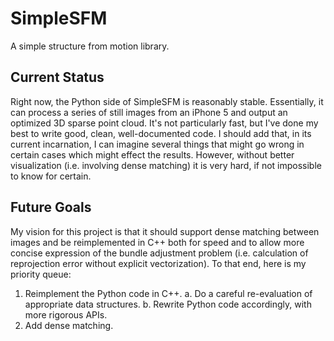 # SimpleSFM
A simple structure from motion library.

## Current Status
Right now, the Python side of SimpleSFM is reasonably stable. Essentially, it can process a series of still images from an iPhone 5 and output an optimized 3D sparse point cloud. It's not particularly fast, but I've done my best to write good, clean, well-documented code. I should add that, in its current incarnation, I can imagine several things that might go wrong in certain cases which might effect the results. However, without better visualization (i.e. involving dense matching) it is very hard, if not impossible to know for certain.

## Future Goals
My vision for this project is that it should support dense matching between images and be reimplemented in C++ both for speed and to allow more concise expression of the bundle adjustment problem (i.e. calculation of reprojection error without explicit vectorization). To that end, here is my priority queue:

1. Reimplement the Python code in C++.
   a. Do a careful re-evaluation of appropriate data structures.
   b. Rewrite Python code accordingly, with more rigorous APIs.
4. Add dense matching.